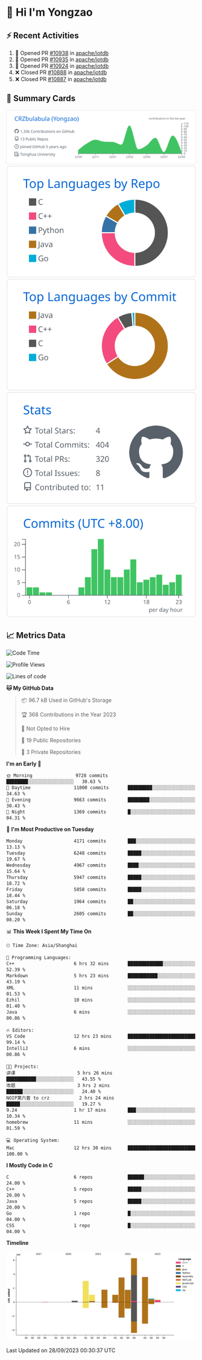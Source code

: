 # 👋 Hi I'm Yongzao

## ⚡ Recent Activities
<!--START_SECTION:activity-->
1. 💪 Opened PR [#10938](https://github.com/apache/iotdb/pull/10938) in [apache/iotdb](https://github.com/apache/iotdb)
2. 💪 Opened PR [#10935](https://github.com/apache/iotdb/pull/10935) in [apache/iotdb](https://github.com/apache/iotdb)
3. 💪 Opened PR [#10924](https://github.com/apache/iotdb/pull/10924) in [apache/iotdb](https://github.com/apache/iotdb)
4. ❌ Closed PR [#10888](https://github.com/apache/iotdb/pull/10888) in [apache/iotdb](https://github.com/apache/iotdb)
5. ❌ Closed PR [#10887](https://github.com/apache/iotdb/pull/10887) in [apache/iotdb](https://github.com/apache/iotdb)
<!--END_SECTION:activity-->

## 🎑 Summary Cards

[![](https://raw.githubusercontent.com/CRZbulabula/CRZbulabula/main/profile-summary-card-output/github/0-profile-details.svg)](https://github.com/vn7n24fzkq/github-profile-summary-cards)
[![](https://raw.githubusercontent.com/CRZbulabula/CRZbulabula/main/profile-summary-card-output/github/1-repos-per-language.svg)](https://github.com/vn7n24fzkq/github-profile-summary-cards) [![](https://raw.githubusercontent.com/CRZbulabula/CRZbulabula/main/profile-summary-card-output/github/2-most-commit-language.svg)](https://github.com/vn7n24fzkq/github-profile-summary-cards)
[![](https://raw.githubusercontent.com/CRZbulabula/CRZbulabula/main/profile-summary-card-output/github/3-stats.svg)](https://github.com/vn7n24fzkq/github-profile-summary-cards) [![](https://raw.githubusercontent.com/CRZbulabula/CRZbulabula/main/profile-summary-card-output/github/4-productive-time.svg)](https://github.com/vn7n24fzkq/github-profile-summary-cards)

## 📈 Metrics Data

<!--START_SECTION:waka-->
![Code Time](http://img.shields.io/badge/Code%20Time-319%20hrs%2015%20mins-blue)

![Profile Views](http://img.shields.io/badge/Profile%20Views-6-blue)

![Lines of code](https://img.shields.io/badge/From%20Hello%20World%20I%27ve%20Written-22.9%20million%20lines%20of%20code-blue)

**🐱 My GitHub Data** 

> 📦 96.7 kB Used in GitHub's Storage 
 > 
> 🏆 368 Contributions in the Year 2023
 > 
> 🚫 Not Opted to Hire
 > 
> 📜 19 Public Repositories 
 > 
> 🔑 3 Private Repositories 
 > 
**I'm an Early 🐤** 

```text
🌞 Morning                9728 commits        ████████░░░░░░░░░░░░░░░░░   30.63 % 
🌆 Daytime                11000 commits       █████████░░░░░░░░░░░░░░░░   34.63 % 
🌃 Evening                9663 commits        ████████░░░░░░░░░░░░░░░░░   30.43 % 
🌙 Night                  1369 commits        █░░░░░░░░░░░░░░░░░░░░░░░░   04.31 % 
```
📅 **I'm Most Productive on Tuesday** 

```text
Monday                   4171 commits        ███░░░░░░░░░░░░░░░░░░░░░░   13.13 % 
Tuesday                  6248 commits        █████░░░░░░░░░░░░░░░░░░░░   19.67 % 
Wednesday                4967 commits        ████░░░░░░░░░░░░░░░░░░░░░   15.64 % 
Thursday                 5947 commits        █████░░░░░░░░░░░░░░░░░░░░   18.72 % 
Friday                   5858 commits        █████░░░░░░░░░░░░░░░░░░░░   18.44 % 
Saturday                 1964 commits        ██░░░░░░░░░░░░░░░░░░░░░░░   06.18 % 
Sunday                   2605 commits        ██░░░░░░░░░░░░░░░░░░░░░░░   08.20 % 
```


📊 **This Week I Spent My Time On** 

```text
🕑︎ Time Zone: Asia/Shanghai

💬 Programming Languages: 
C++                      6 hrs 32 mins       █████████████░░░░░░░░░░░░   52.39 % 
Markdown                 5 hrs 23 mins       ███████████░░░░░░░░░░░░░░   43.19 % 
XML                      11 mins             ░░░░░░░░░░░░░░░░░░░░░░░░░   01.53 % 
Ezhil                    10 mins             ░░░░░░░░░░░░░░░░░░░░░░░░░   01.40 % 
Java                     6 mins              ░░░░░░░░░░░░░░░░░░░░░░░░░   00.86 % 

🔥 Editors: 
VS Code                  12 hrs 23 mins      █████████████████████████   99.14 % 
IntelliJ                 6 mins              ░░░░░░░░░░░░░░░░░░░░░░░░░   00.86 % 

🐱‍💻 Projects: 
讲课                       5 hrs 26 mins       ███████████░░░░░░░░░░░░░░   43.55 % 
改题                       3 hrs 2 mins        ██████░░░░░░░░░░░░░░░░░░░   24.40 % 
NOIP第六套 to crz           2 hrs 24 mins       █████░░░░░░░░░░░░░░░░░░░░   19.27 % 
9.24                     1 hr 17 mins        ███░░░░░░░░░░░░░░░░░░░░░░   10.34 % 
homebrew                 11 mins             ░░░░░░░░░░░░░░░░░░░░░░░░░   01.59 % 

💻 Operating System: 
Mac                      12 hrs 30 mins      █████████████████████████   100.00 % 
```

**I Mostly Code in C** 

```text
C                        6 repos             ██████░░░░░░░░░░░░░░░░░░░   24.00 % 
C++                      5 repos             █████░░░░░░░░░░░░░░░░░░░░   20.00 % 
Java                     5 repos             █████░░░░░░░░░░░░░░░░░░░░   20.00 % 
Go                       1 repo              █░░░░░░░░░░░░░░░░░░░░░░░░   04.00 % 
CSS                      1 repo              █░░░░░░░░░░░░░░░░░░░░░░░░   04.00 % 
```



**Timeline**

![Lines of Code chart](https://raw.githubusercontent.com/CRZbulabula/CRZbulabula/main/assets/bar_graph.png)


 Last Updated on 28/09/2023 00:30:37 UTC
<!--END_SECTION:waka-->

